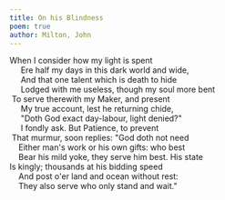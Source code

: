 ```yaml
---
title: On his Blindness
poem: true
author: Milton, John
---
```

When I consider how my light is spent  
&nbsp;&nbsp;&nbsp;&nbsp; Ere half my days in this dark world and wide,  
&nbsp;&nbsp;&nbsp;&nbsp; And that one talent which is death to hide  
&nbsp;&nbsp;&nbsp;&nbsp; Lodged with me useless, though my soul more bent  
&nbsp;To serve therewith my Maker, and present  
&nbsp;&nbsp;&nbsp;&nbsp; My true account, lest he returning chide,  
&nbsp;&nbsp;&nbsp;&nbsp; &quot;Doth God exact day-labour, light denied?&quot;  
&nbsp;&nbsp;&nbsp;&nbsp; I fondly ask. But Patience, to prevent  
&nbsp;That murmur, soon replies: &quot;God doth not need  
&nbsp;&nbsp;&nbsp; Either man's work or his own gifts: who best  
&nbsp;&nbsp;&nbsp; Bear his mild yoke, they serve him best. His state  
Is kingly; thousands at his bidding speed  
&nbsp;&nbsp;&nbsp; And post o'er land and ocean without rest:  
&nbsp;&nbsp;&nbsp; They also serve who only stand and wait.&quot;

